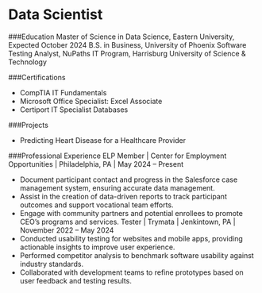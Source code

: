 # Data Scientist

###Education
Master of Science in Data Science, Eastern University, Expected October 2024
B.S. in Business, University of Phoenix
Software Testing Analyst, NuPaths IT Program, Harrisburg University of Science & Technology

###Certifications
- CompTIA IT Fundamentals
- Microsoft Office Specialist: Excel Associate
- Certiport IT Specialist Databases

###Projects
- Predicting Heart Disease for a Healthcare Provider

###Professional Experience
ELP Member | Center for Employment Opportunities | Philadelphia, PA | May 2024 – Present
- Document participant contact and progress in the Salesforce case management system, ensuring accurate data management.
-	Assist in the creation of data-driven reports to track participant outcomes and support vocational team efforts.
-	Engage with community partners and potential enrollees to promote CEO’s programs and services.
Tester | Trymata | Jenkintown, PA | November 2022 – May 2024
-	Conducted usability testing for websites and mobile apps, providing actionable insights to improve user experience.
-	Performed competitor analysis to benchmark software usability against industry standards.
-	Collaborated with development teams to refine prototypes based on user feedback and testing results.

